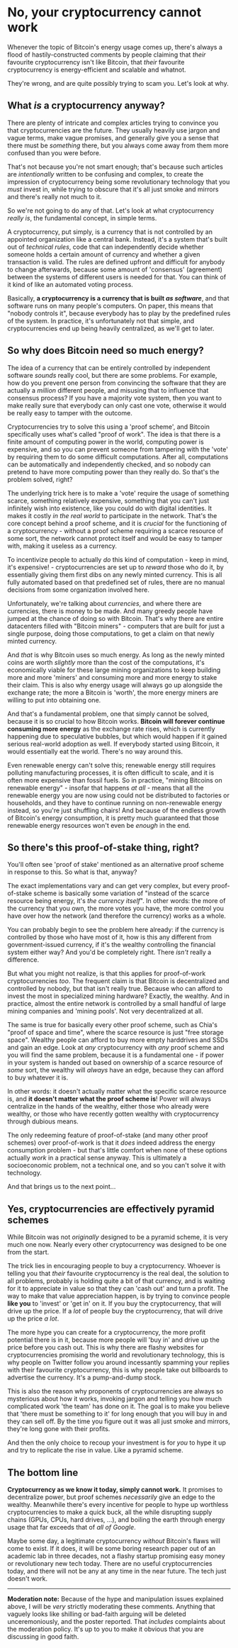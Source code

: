 # No, your cryptocurrency cannot work

Whenever the topic of Bitcoin's energy usage comes up, there's always a flood of hastily-constructed comments by people claiming that _their_ favourite cryptocurrency isn't like Bitcoin, that _their_ favourite cryptocurrency is energy-efficient and scalable and whatnot.

They're wrong, and are quite possibly trying to scam you. Let's look at why.

## What _is_ a cryptocurrency anyway?

There are plenty of intricate and complex articles trying to convince you that cryptocurrencies are the future. They usually heavily use jargon and vague terms, make vague promises, and generally give you a sense that there must be _something_ there, but you always come away from them more confused than you were before.

That's not because you're not smart enough; that's because such articles are _intentionally_ written to be confusing and complex, to create the impression of cryptocurrency being some revolutionary technology that you _must_ invest in, while trying to obscure that it's all just smoke and mirrors and there's really not much to it.

So we're not going to do any of that. Let's look at what cryptocurrency _really is_, the fundamental concept, in simple terms.

A cryptocurrency, put simply, is a currency that is not controlled by an appointed organization like a central bank. Instead, it's a system that's built out of _technical rules_, code that can independently decide whether someone holds a certain amount of currency and whether a given transaction is valid. The rules are defined upfront and difficult for anybody to change afterwards, because some amount of 'consensus' (agreement) between the systems of different users is needed for that. You can think of it kind of like an automated voting process.

Basically, **a cryptocurrency is a currency that is built _as software_**, and that software runs on many people's computers. On paper, this means that "nobody controls it", because everybody has to play by the predefined rules of the system. In practice, it's unfortunately not that simple, and cryptocurrencies end up being heavily centralized, as we'll get to later.

## So why does Bitcoin need so much energy?

The idea of a currency that can be entirely controlled by independent software _sounds_ really cool, but there are some problems. For example, how do you prevent one person from convincing the software that they are actually a _million_ different people, and misusing that to influence that consensus process? If you have a majority vote system, then you want to make really sure that everybody can only cast one vote, otherwise it would be really easy to tamper with the outcome.

Cryptocurrencies try to solve this using a 'proof scheme', and Bitcoin specifically uses what's called "proof of work". The idea is that there is a finite amount of computing power in the world, computing power is expensive, and so you can prevent someone from tampering with the 'vote' by requiring them to do some difficult computations. After all, computations can be automatically and independently checked, and so nobody can pretend to have more computing power than they really do. So that's the problem solved, right?

The underlying trick here is to make a 'vote' require the usage of something scarce, something relatively expensive, something that you can't just infinitely wish into existence, like you could do with digital identities. It makes it costly _in the real world_ to participate in the network. That's the core concept behind a proof scheme, and it is _crucial_ for the functioning of a cryptocurrency - without a proof scheme requiring a scarce resource of some sort, the network cannot protect itself and would be easy to tamper with, making it useless as a currency.

To incentivize people to actually _do_ this kind of computation - keep in mind, it's expensive! - cryptocurrencies are set up to _reward_ those who do it, by essentially giving them first dibs on any newly minted currency. This is all fully automated based on that predefined set of rules, there are no manual decisions from some organization involved here.

Unfortunately, we're talking about _currencies_, and where there are currencies, there is money to be made. And many greedy people have jumped at the chance of doing so with Bitcoin. That's why there are entire datacenters filled with "Bitcoin miners" - computers that are built for just a single purpose, doing those computations, to get a claim on that newly minted currency.

And _that_ is why Bitcoin uses so much energy. As long as the newly minted coins are worth _slightly_ more than the cost of the computations, it's economically viable for these large mining organizations to keep building more and more 'miners' and consuming more and more energy to stake their claim. This is also why energy usage will always go up alongside the exchange rate; the more a Bitcoin is 'worth', the more energy miners are willing to put into obtaining one.

And that's a fundamental problem, one that simply cannot be solved, because it is so crucial to how Bitcoin works. **Bitcoin will forever continue consuming more energy** as the exchange rate rises, which is currently happening due to speculative bubbles, but which would happen if it gained serious real-world adoption as well. If everybody started using Bitcoin, it would essentially eat the world. There's no way around this.

Even renewable energy can't solve this; renewable energy still requires polluting manufacturing processes, it is often difficult to scale, and it is often more expensive than fossil fuels. So in practice, "mining Bitcoins on renewable energy" - insofar that happens _at all_ - means that all the renewable energy you are now using could not be distributed to factories or households, and they have to continue running on non-renewable energy instead, so you're just shuffling chairs! And because of the endless growth of Bitcoin's energy consumption, it is pretty much guaranteed that those renewable energy resources won't even be _enough_ in the end.

## So there's this proof-of-stake thing, right?

You'll often see 'proof of stake' mentioned as an alternative proof scheme in response to this. So what is that, anyway?

The exact implementations vary and can get very complex, but every proof-of-stake scheme is basically some variation of "instead of the scarce resource being energy, it's _the currency itself_". In other words: the more of the currency that you own, the more votes you have, the more control you have over how the network (and therefore the currency) works as a whole.

You can probably begin to see the problem here already: if the currency is controlled by those who have most of it, how is this any different from government-issued currency, if it's the wealthy controlling the financial system either way? And you'd be completely right. There _isn't_ really a difference.

But what you might not realize, is that this applies for proof-of-work cryptocurrencies _too_. The frequent claim is that Bitcoin is decentralized and controlled by nobody, but that isn't really true. Because who can afford to invest the most in specialized mining hardware? Exactly, the wealthy. And in practice, almost the entire network is controlled by a small handful of large mining companies and 'mining pools'. Not very decentralized at all.

The same is true for basically every other proof scheme, such as Chia's "proof of space and time", where the scarce resource is just "free storage space". Wealthy people can afford to buy more empty harddrives and SSDs and gain an edge. Look at _any_ cryptocurrency with _any_ proof scheme and you will find the same problem, because it is a fundamental one - if power in your system is handed out based on ownership of a scarce resource of _some_ sort, the wealthy will _always_ have an edge, because they can afford to buy whatever it is.

In other words: it doesn't actually matter what the specific scarce resource is, and **it doesn't matter what the proof scheme is**! Power will always centralize in the hands of the wealthy, either those who already were wealthy, or those who have recently gotten wealthy with cryptocurrency through dubious means.

The only redeeming feature of proof-of-stake (and many other proof schemes) over proof-of-work is that it _does_ indeed address the energy consumption problem - but that's little comfort when none of these options actually _work_ in a practical sense anyway. This is ultimately a socioeconomic problem, not a technical one, and so you can't solve it with technology.

And that brings us to the next point...

## Yes, cryptocurrencies are effectively pyramid schemes

While Bitcoin was not _originally_ designed to be a pyramid scheme, it is very much one now. Nearly every other cryptocurrency was designed to be one from the start.

The trick lies in encouraging people to buy a cryptocurrency. Whoever is telling you that _their_ favourite cryptocurrency is the real deal, the solution to all problems, probably is holding quite a bit of that currency, and is waiting for it to appreciate in value so that they can 'cash out' and turn a profit. The way to make that value appreciation happen, is by trying to convince people **like you** to 'invest' or 'get in' on it. If you buy the cryptocurrency, that will drive up the price. If a _lot_ of people buy the cryptocurrency, that will drive up the price _a lot_.

The more hype you can create for a cryptocurrency, the more profit potential there is in it, because more people will 'buy in' and drive up the price before you cash out. This is why there are flashy websites for cryptocurrencies promising the world and revolutionary technology, this is why people on Twitter follow you around incessantly spamming your replies with their favourite cryptocurrency, this is why people take out billboards to advertise the currency. It's a pump-and-dump stock.

This is also the reason why proponents of cryptocurrencies are always so mysterious about how it works, invoking jargon and telling you how much complicated work 'the team' has done on it. The goal is to make you believe that 'there must be something to it' for long enough that you will buy in and they can sell off. By the time you figure out it was all just smoke and mirrors, they're long gone with their profits.

And then the only choice to recoup your investment is for _you_ to hype it up and try to replicate the rise in value. Like a pyramid scheme.

## The bottom line

**Cryptocurrency as we know it today, simply cannot work.** It promises to decentralize power, but proof schemes _necessarily_ give an edge to the wealthy. Meanwhile there's every incentive for people to hype up worthless cryptocurrencies to make a quick buck, all the while disrupting supply chains (GPUs, CPUs, hard drives, ...), and boiling the earth through energy usage that far exceeds that of _all of Google_.

Maybe some day, a legitimate cryptocurrency _without_ Bitcoin's flaws will come to exist. If it does, it will be some boring research paper out of an academic lab in three decades, not a flashy startup promising easy money or revolutionary new tech today. There are no useful cryptocurrencies today, and there will not be any at any time in the near future. The tech just doesn't work.

---

**Moderation note:** Because of the hype and manipulation issues explained above, I will be _very_ strictly moderating these comments. Anything that vaguely looks like shilling or bad-faith arguing will be deleted unceremoniously, and the poster reported. That _includes_ complaints about the moderation policy. It's up to you to make it obvious that you are discussing in good faith.
